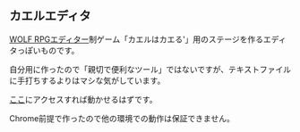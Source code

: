 ## カエルエディタ
[WOLF RPGエディター](https://silversecond.com/WolfRPGEditor/)制ゲーム「カエルはカエる'」用のステージを作るエディタっぽいものです。

自分用に作ったので「親切で便利なツール」ではないですが、テキストファイルに手打ちするよりはマシな気がしています。

[ここ](https://0x41n.github.io/FrogEditor/)にアクセスすれば動かせるはずです。

Chrome前提で作ったので他の環境での動作は保証できません。
